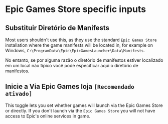 # Epic Games Store specific inputs

## Substituir Diretório de Manifests

Most users shouldn't use this, as they use the standard `Epic Games Store` installation where the game manifests will be located in, for example on Windows, `C:\ProgramData\Epic\EpicGamesLauncher\Data\Manifests`.

No entanto, se por alguma razão o diretório de manifestos estiver localizado em um local não típico você pode especificar aqui o diretório de manifestos.

## Inicie a Via Epic Games loja `[Recomendado ativado]`

This toggle lets you set whether games will launch via the Epic Games Store or directly. If you don't launch via the `Epic Games Store` you will not have access to Epic's online services in game.
